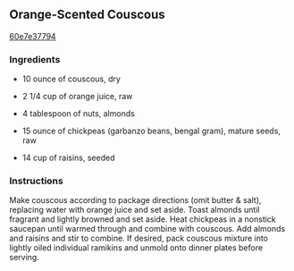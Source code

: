 ## Orange-Scented Couscous

[60e7e37794](http://www.food.com/recipe/orange-scented-couscous-292582)

### Ingredients

 - 10 ounce of couscous, dry

 - 2 1/4 cup of orange juice, raw

 - 4 tablespoon of nuts, almonds

 - 15 ounce of chickpeas (garbanzo beans, bengal gram), mature seeds, raw

 - 14 cup of raisins, seeded

### Instructions

Make couscous according to package directions (omit butter & salt), replacing water with orange juice and set aside. Toast almonds until fragrant and lightly browned and set aside. Heat chickpeas in a nonstick saucepan until warmed through and combine with couscous. Add almonds and raisins and stir to combine. If desired, pack couscous mixture into lightly oiled individual ramikins and unmold onto dinner plates before serving.